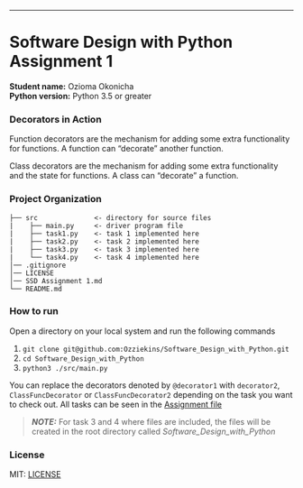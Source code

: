 ---
# Software Design with Python Assignment 1  
**Student name:** Ozioma Okonicha  
**Python version:** Python 3.5 or greater  

### Decorators in Action  
Function decorators are the mechanism for adding some extra functionality for functions. A function can “decorate” another function.  

Class decorators are the mechanism for adding some extra functionality and the state for functions. A class can “decorate” a function.

### Project Organization  
```
├── src              <- directory for source files 
|    ├── main.py     <- driver program file 
|    ├── task1.py    <- task 1 implemented here 
|    ├── task2.py    <- task 2 implemented here 
|    ├── task3.py    <- task 3 implemented here 
|    └── task4.py    <- task 4 implemented here 
│── .gitignore                               
│── LICENSE
│── SSD Assignment 1.md                        
└── README.md
```  

### How to run
Open a directory on your local system and run the following commands  
1. ```git clone git@github.com:Ozziekins/Software_Design_with_Python.git```  
2. ```cd Software_Design_with_Python```  
3. ```python3 ./src/main.py```  

You can replace the decorators denoted by `@decorator1` with `decorator2`, `ClassFuncDecorator` or `ClassFuncDecorator2` depending on the task you want to check out. All tasks can be seen in the [Assignment file](https://github.com/Ozziekins/Software_Design_with_Python/blob/main/SSD%20Assignment%201.md)  

> **_NOTE:_** For task 3 and 4 where files are included, the files will be created in the root directory called _Software_Design_with_Python_

### License  
MIT: [LICENSE](https://github.com/Ozziekins/Software_Design_with_Python/blob/main/LICENSE)